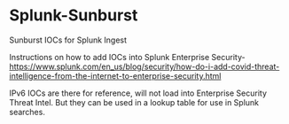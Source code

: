 # Splunk-Sunburst
Sunburst IOCs for Splunk Ingest

Instructions on how to add IOCs into Splunk Enterprise Security-
https://www.splunk.com/en_us/blog/security/how-do-i-add-covid-threat-intelligence-from-the-internet-to-enterprise-security.html

IPv6 IOCs are there for reference, will not load into Enterprise Security Threat Intel.  But they can be used in a lookup table for use in Splunk searches.
